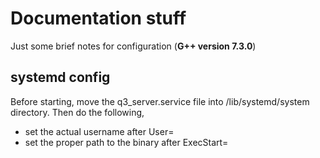 # Documentation stuff
Just some brief notes for configuration
(__G++ version 7.3.0__)

## systemd config
Before starting, move the q3_server.service file into /lib/systemd/system directory.
Then do the following,
* set the actual username after User=
* set the proper path to the binary after ExecStart=
